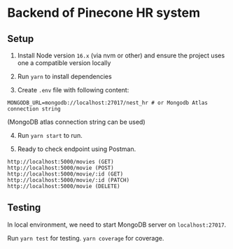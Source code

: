 # Backend of Pinecone HR system

## Setup

1. Install Node version `16.x` (via nvm or other) and ensure the project uses one a compatible version locally

2. Run `yarn` to install dependencies

3. Create `.env` file with following content:

```
MONGODB_URL=mongodb://localhost:27017/nest_hr # or Mongodb Atlas connection string
```

(MongoDB atlas connection string can be used)

4. Run `yarn start` to run.

5. Ready to check endpoint using Postman.

```
http://localhost:5000/movies (GET)
http://localhost:5000/movie (POST)
http://localhost:5000/movie/:id (GET)
http://localhost:5000/movie/:id (PATCH)
http://localhost:5000/movie (DELETE)
```

## Testing

In local environment, we need to start MongoDB server on `localhost:27017`.

Run `yarn test` for testing.
`yarn coverage` for coverage.

